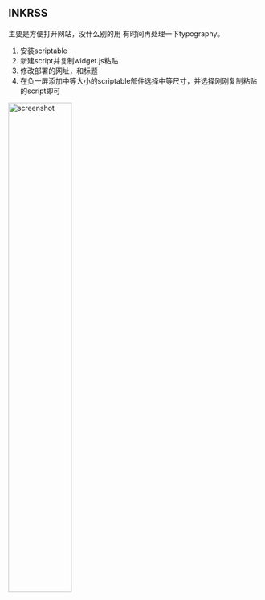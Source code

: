 ## INKRSS
主要是方便打开网站，没什么别的用
有时间再处理一下typography。

1. 安装scriptable
2. 新建script并复制widget.js粘贴
3. 修改部署的网址，和标题
4. 在负一屏添加中等大小的scriptable部件选择中等尺寸，并选择刚刚复制粘贴的script即可
<img src="https://user-images.githubusercontent.com/44235276/126298401-3370afa4-878d-4243-a587-302e60a19fa3.png" alt="screenshot" width="50%"/>
